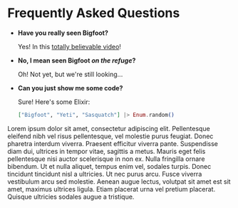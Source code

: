 # Frequently Asked Questions

- **Have you really seen Bigfoot?**

  Yes! In this [totally believable video](https://www.youtube.com/watch?v=v77ijOO8oAk)!

- **No, I mean seen Bigfoot *on the refuge*?**

  Oh! Not yet, but we're still looking...

- **Can you just show me some code?**

  Sure! Here's some Elixir:

  ```elixir
  ["Bigfoot", "Yeti", "Sasquatch"] |> Enum.random()
  ```
 Lorem ipsum dolor sit amet, consectetur adipiscing elit. Pellentesque eleifend nibh vel risus pellentesque,
 vel molestie purus feugiat. Donec pharetra interdum viverra. Praesent efficitur viverra pante. Suspendisse
 diam dui, ultrices in tempor vitae, sagittis a metus. Mauris eget felis pellentesque nisi auctor scelerisque in
 non ex. Nulla fringilla ornare bibendum. Ut et nulla aliquet, tempus enim vel, sodales turpis. Donec tincidunt
 tincidunt nisl a ultricies. Ut nec purus arcu. Fusce viverra vestibulum arcu sed molestie. Aenean augue lectus,
 volutpat sit amet est sit amet, maximus ultrices ligula. Etiam placerat urna vel pretium placerat. Quisque
 ultricies sodales augue a tristique.
